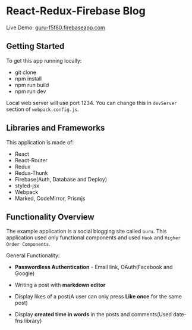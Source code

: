# React-Redux-Firebase Blog

Live Demo: [guru-f5f80.firebaseapp.com](https://guru-f5f80.firebaseapp.com)

## Getting Started

To get this app running locally:

- git clone
- npm install
- npm run build
- npm run dev
  
Local web server will use port 1234. You can change this in `devServer` section of `webpack.config.js`.

## Libraries and Frameworks

This application is made of:

- React
- React-Router
- Redux
- Redux-Thunk
- Firebase(Auth, Database and Deploy)
- styled-jsx
- Webpack
- Marked, CodeMirror, Prismjs
  
## Functionality Overview

The example application is a social blogging site called `Guru`. This application used only functional components and used `Hook` and `Higher Order Components`.

General Functionality:

- __Passwordless Authentication__ - Email link, OAuth(Facebook and Google) 

- Writing a post with __markdown editor__

- Display likes of a post(A user can only press __Like once__ for the same post)
  
- Display __created time in words__ in the posts and comments(Used date-fns library)








 



